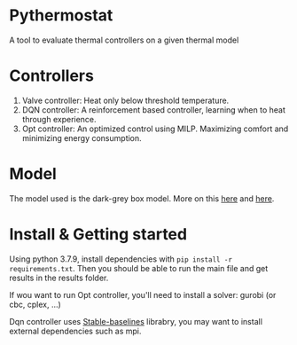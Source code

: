 # Pythermostat

A tool to evaluate thermal controllers on a given thermal model

# Controllers

1) Valve controller: Heat only below threshold temperature.
2) DQN controller: A reinforcement based controller, learning when to heat through experience.
3) Opt controller: An optimized control using MILP. Maximizing comfort and minimizing energy consumption.

# Model

The model used is the dark-grey box model. More on this [here](https://medium.com/analytics-vidhya/data-driven-thermal-models-for-buildings-15385f744fc5) and [here](https://github.com/czagoni/darkgreybox).

# Install & Getting started

Using python 3.7.9, install dependencies with `pip install -r requirements.txt`. Then you should be able to run the main file and get results in the results folder.

If wou want to run Opt controller, you'll need to install a solver: gurobi (or cbc, cplex, ...)

Dqn controller uses [Stable-baselines](https://stable-baselines.readthedocs.io/en/master/guide/install.html) librabry, you may want to install external dependencies such as mpi.